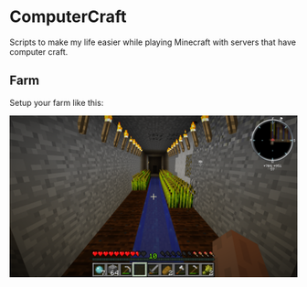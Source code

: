 ComputerCraft
===
Scripts to make my life easier while playing Minecraft with servers that have computer craft.

Farm
---
Setup your farm like this:

![Farm Snapshot](snapshots/farm.png)
